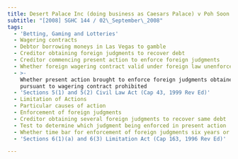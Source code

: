 ```yaml
---
title: Desert Palace Inc (doing business as Caesars Palace) v Poh Soon Kiat
subtitle: "[2008] SGHC 144 / 02\_September\_2008"
tags:
  - 'Betting, Gaming and Lotteries'
  - Wagering contracts
  - Debtor borrowing moneys in Las Vegas to gamble
  - Creditor obtaining foreign judgments to recover debt
  - Creditor commencing present action to enforce foreign judgments
  - Whether foreign wagering contract valid under foreign law unenforceable
  - >-
    Whether present action brought to enforce foreign judgments obtained
    pursuant to wagering contract prohibited
  - 'Sections 5(1) and 5(2) Civil Law Act (Cap 43, 1999 Rev Ed)'
  - Limitation of Actions
  - Particular causes of action
  - Enforcement of foreign judgments
  - Creditor obtaining several foreign judgments to recover same debt
  - Test to determine which judgment being enforced in present action
  - Whether time bar for enforcement of foreign judgments six years or 12 years
  - 'Sections 6(1)(a) and 6(3) Limitation Act (Cap 163, 1996 Rev Ed)'

---
```


